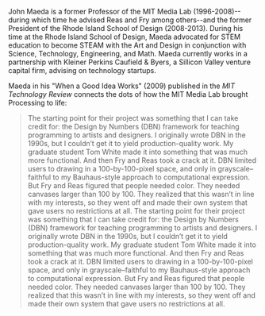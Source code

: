 John Maeda is a former Professor of the MIT Media Lab (1996-2008)--during which time he advised Reas and Fry among others--and the former President of the Rhode Island School of Design (2008-2013). During his time at the Rhode Island School of Design, Maeda advocated for STEM education to become STEAM with the Art and Design in conjunction with Science, Technology, Engineering, and Math. Maeda currently works in a partnership with Kleiner Perkins Caufield & Byers, a Sillicon Valley venture capital firm, advising on technology startups.

Maeda in his "When a Good Idea Works" (2009) published in the *MIT Technology Review* connects the dots of how the MIT Media Lab brought Processing to life:
>The starting point for their project was something that I can take credit for: the Design by Numbers (DBN) framework for teaching programming to artists and designers. I originally wrote DBN in the 1990s, but I couldn’t get it to yield production-­quality work. My graduate student Tom White made it into something that was much more functional. And then Fry and Reas took a crack at it. DBN limited users to drawing in a 100-by-100-pixel space, and only in grayscale–faithful to my Bauhaus-style approach to computational expression. But Fry and Reas figured that people needed color. They needed canvases larger than 100 by 100. They realized that this wasn’t in line with my interests, so they went off and made their own system that gave users no restrictions at all. The starting point for their project was something that I can take credit for: the Design by Numbers (DBN) framework for teaching programming to artists and designers. I originally wrote DBN in the 1990s, but I couldn’t get it to yield production-­quality work. My graduate student Tom White made it into something that was much more functional. And then Fry and Reas took a crack at it. DBN limited users to drawing in a 100-by-100-pixel space, and only in grayscale–faithful to my Bauhaus-style approach to computational expression. But Fry and Reas figured that people needed color. They needed canvases larger than 100 by 100. They realized that this wasn’t in line with my interests, so they went off and made their own system that gave users no restrictions at all.



